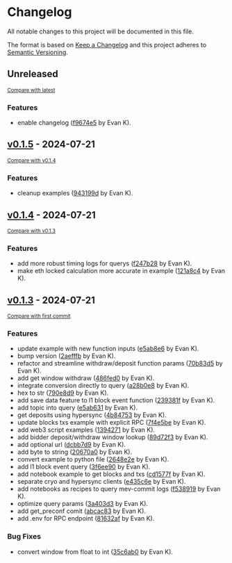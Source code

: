 # Changelog

All notable changes to this project will be documented in this file.

The format is based on [Keep a Changelog](http://keepachangelog.com/en/1.0.0/)
and this project adheres to [Semantic Versioning](http://semver.org/spec/v2.0.0.html).

<!-- insertion marker -->
## Unreleased

<small>[Compare with latest](https://github.com/Evan-Kim2028/mev_commit_sdk_py/compare/v0.1.5...HEAD)</small>

### Features

- enable changelog ([f9674e5](https://github.com/Evan-Kim2028/mev_commit_sdk_py/commit/f9674e5179ed241c3cbdd5d704739e1c1905544a) by Evan K).

<!-- insertion marker -->
## [v0.1.5](https://github.com/Evan-Kim2028/mev_commit_sdk_py/releases/tag/v0.1.5) - 2024-07-21

<small>[Compare with v0.1.4](https://github.com/Evan-Kim2028/mev_commit_sdk_py/compare/v0.1.4...v0.1.5)</small>

### Features

- cleanup examples ([943199d](https://github.com/Evan-Kim2028/mev_commit_sdk_py/commit/943199d1e25489d7f1db92503d6006a6b6ede814) by Evan K).

## [v0.1.4](https://github.com/Evan-Kim2028/mev_commit_sdk_py/releases/tag/v0.1.4) - 2024-07-21

<small>[Compare with v0.1.3](https://github.com/Evan-Kim2028/mev_commit_sdk_py/compare/v0.1.3...v0.1.4)</small>

### Features

- add more robust timing logs for querys ([f247b28](https://github.com/Evan-Kim2028/mev_commit_sdk_py/commit/f247b28e8f4e36037f4ad379de37b02918320bcb) by Evan K).
- make eth locked calculation more accurate in example ([121a8c4](https://github.com/Evan-Kim2028/mev_commit_sdk_py/commit/121a8c4699111088ef98d073bf746302dcf8c111) by Evan K).

## [v0.1.3](https://github.com/Evan-Kim2028/mev_commit_sdk_py/releases/tag/v0.1.3) - 2024-07-21

<small>[Compare with first commit](https://github.com/Evan-Kim2028/mev_commit_sdk_py/compare/70af342580656dc9ada0232e897fcd3833dd590d...v0.1.3)</small>

### Features

- update example with new function inputs ([e5ab8e6](https://github.com/Evan-Kim2028/mev_commit_sdk_py/commit/e5ab8e6528108696f6bca4e5e8c9c4c1c8cc1b0a) by Evan K).
- bump version ([2aefffb](https://github.com/Evan-Kim2028/mev_commit_sdk_py/commit/2aefffb2cc2dd8c6130a0f409b35dd2e8120664e) by Evan K).
- refactor and streamline withdraw/deposit function params ([70b83d5](https://github.com/Evan-Kim2028/mev_commit_sdk_py/commit/70b83d536cb1f890637be23f33a45e3f5dd475ce) by Evan K).
- add get window withdraw ([486fed0](https://github.com/Evan-Kim2028/mev_commit_sdk_py/commit/486fed050b79759a5c6e13a35bac74a27a681837) by Evan K).
- integrate conversion directly to query ([a28b0e8](https://github.com/Evan-Kim2028/mev_commit_sdk_py/commit/a28b0e8c5e4a51a9d3b864f924dcded0f3ad21e8) by Evan K).
- hex to str ([790e8d9](https://github.com/Evan-Kim2028/mev_commit_sdk_py/commit/790e8d91b4d36856a5127fb1b8eeb4bb040873fa) by Evan K).
- add save data feature to l1 block event function ([239381f](https://github.com/Evan-Kim2028/mev_commit_sdk_py/commit/239381fe815488dbeeac5c6a86d2eaef60193902) by Evan K).
- add topic into query ([e5ab631](https://github.com/Evan-Kim2028/mev_commit_sdk_py/commit/e5ab6314fe48626edb7526d22aca25a1ce1963be) by Evan K).
- get deposits using hypersync ([4b84753](https://github.com/Evan-Kim2028/mev_commit_sdk_py/commit/4b84753e3974a945feb0f6c1c353b6cb7b0e78b0) by Evan K).
- update blocks txs example with explicit RPC ([7f4e5be](https://github.com/Evan-Kim2028/mev_commit_sdk_py/commit/7f4e5be594950fd6af2a00ade3835d7dc80b3fa3) by Evan K).
- add web3 script examples ([1394271](https://github.com/Evan-Kim2028/mev_commit_sdk_py/commit/13942713e189c1bcf0ca7611d1d69188527c2382) by Evan K).
- add bidder deposit/withdraw window lookup ([89d72f3](https://github.com/Evan-Kim2028/mev_commit_sdk_py/commit/89d72f3d55a7bd1757d89537e82f7a522f98d59c) by Evan K).
- add optional url ([dcbb7d9](https://github.com/Evan-Kim2028/mev_commit_sdk_py/commit/dcbb7d9e0bb302b59f7f1a3dae0aa2cb1f3e7108) by Evan K).
- add byte to string ([20670a0](https://github.com/Evan-Kim2028/mev_commit_sdk_py/commit/20670a0aaceb7e4d7b1c03463b7f67c1b6ec999b) by Evan K).
- convert example to python file ([2648e2e](https://github.com/Evan-Kim2028/mev_commit_sdk_py/commit/2648e2eb1ed10ad742a8e62cf13044cc14d741b1) by Evan K).
- add l1 block event query ([3f6ee90](https://github.com/Evan-Kim2028/mev_commit_sdk_py/commit/3f6ee90c27f145aec3d4a9c0d16f54355df8f553) by Evan K).
- add notebook example to get blocks and txs ([cd1577f](https://github.com/Evan-Kim2028/mev_commit_sdk_py/commit/cd1577fef0d2be2e2dd0917273f588b3b0488e95) by Evan K).
- separate cryo and hypersync clients ([e435c6e](https://github.com/Evan-Kim2028/mev_commit_sdk_py/commit/e435c6e2174693f1a452cfa21aedd0e7efac8901) by Evan K).
- add notebooks as recipes to query mev-commit logs ([f538919](https://github.com/Evan-Kim2028/mev_commit_sdk_py/commit/f538919bb5c304ee59c63f49344b49d7c4e7bc38) by Evan K).
- optimize query params ([3a403d3](https://github.com/Evan-Kim2028/mev_commit_sdk_py/commit/3a403d310ea198808efdcfc313c42d2a7c257e4a) by Evan K).
- add get_preconf comit ([abcac83](https://github.com/Evan-Kim2028/mev_commit_sdk_py/commit/abcac838a7cc35ead0e2f1ec4e61fe6039eeb6ec) by Evan K).
- add .env for RPC endpoint ([81632af](https://github.com/Evan-Kim2028/mev_commit_sdk_py/commit/81632af4c49d3a6b43b694697987e2398010c00f) by Evan K).

### Bug Fixes

- convert window from float to int ([35c6ab0](https://github.com/Evan-Kim2028/mev_commit_sdk_py/commit/35c6ab0e37315c0ebdc1354d744e6501da20d28c) by Evan K).

